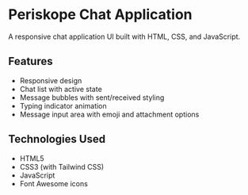 # Periskope Chat Application

A responsive chat application UI built with HTML, CSS, and JavaScript.

## Features
- Responsive design
- Chat list with active state
- Message bubbles with sent/received styling
- Typing indicator animation
- Message input area with emoji and attachment options

## Technologies Used
- HTML5
- CSS3 (with Tailwind CSS)
- JavaScript
- Font Awesome icons
